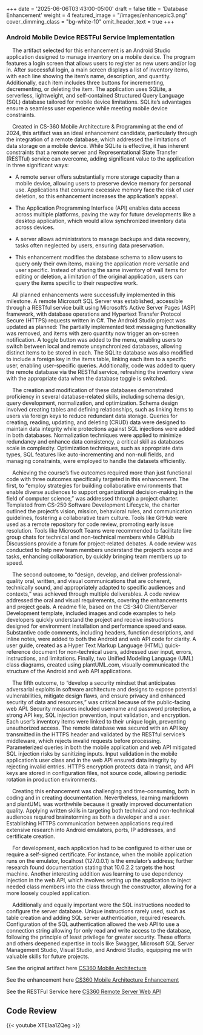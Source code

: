 +++
date = '2025-06-06T03:43:00-05:00'
draft = false
title = 'Database Enhancement'
weight = 4
featured_image = "/images/enhancepic3.png"
cover_dimming_class = "bg-white-10"
omit_header_text = true
+++
### Android Mobile Device RESTFul Service Implementation

<!--more-->

&nbsp;&nbsp;&nbsp;&nbsp;The artifact selected for this enhancement is an Android Studio application designed to manage inventory on a mobile device. The program features a login screen that allows users to register as new users and/or log in. After successful login, a main screen displays a list of inventory items, with each line showing the item’s name, description, and quantity. Additionally, each item includes three buttons for incrementing, decrementing, or deleting the item. The application uses SQLite, a serverless, lightweight, and self-contained Structured Query Language (SQL) database tailored for mobile device limitations. SQLite’s advantages ensure a seamless user experience while meeting mobile device constraints. 

&nbsp;&nbsp;&nbsp;&nbsp;Created in CS-360 Mobile Architecture & Programming at the end of 2024, this artifact was an ideal enhancement candidate, particularly through the integration of a remote database, which addressed the limitations of data storage on a mobile device. While SQLite is effective, it has inherent constraints that a remote server and Representational State Transfer (RESTful) service can overcome, adding significant value to the application in three significant ways:

- A remote server offers substantially more storage capacity than a mobile device, allowing users to preserve device memory for personal use. Applications that consume excessive memory face the risk of user deletion, so this enhancement increases the application’s appeal. 

- The Application Programming Interface (API) enables data access across multiple platforms, paving the way for future developments like a desktop application, which would allow synchronized inventory data across devices. 

- A server allows administrators to manage backups and data recovery, tasks often neglected by users, ensuring data preservation. 

- This enhancement modifies the database schema to allow users to query only their own items, making the application more versatile and user specific. Instead of sharing the same inventory of wall items for editing or deletion, a limitation of the original application, users can query the items specific to their respective work.

&nbsp;&nbsp;&nbsp;&nbsp;All planned enhancements were successfully implemented in this milestone. A remote Microsoft SQL Server was established, accessible through a RESTful service built using Microsoft’s Active Server Pages (ASP) framework, with database operations and Hypertext Transfer Protocol Secure (HTTPS) requests written in C#. The Android Studio project was updated as planned: The partially implemented text messaging functionality was removed, and items with zero quantity now trigger an on-screen notification. A toggle button was added to the menu, enabling users to switch between local and remote unsynchronized databases, allowing distinct items to be stored in each. The SQLite database was also modified to include a foreign key in the items table, linking each item to a specific user, enabling user-specific queries. Additionally, code was added to query the remote database via the RESTful service, refreshing the inventory view with the appropriate data when the database toggle is switched. 

&nbsp;&nbsp;&nbsp;&nbsp;The creation and modification of these databases demonstrated proficiency in several database-related skills, including schema design, query development, normalization, and optimization. Schema design involved creating tables and defining relationships, such as linking items to users via foreign keys to reduce redundant data storage. Queries for creating, reading, updating, and deleting (CRUD) data were designed to maintain data integrity while protections against SQL injections were added in both databases. Normalization techniques were applied to minimize redundancy and enhance data consistency, a critical skill as databases scale in complexity. Optimization techniques, such as appropriate data types, SQL features like auto-incrementing and non-null fields, and managing constraints, were employed to handle the datasets efficiently. 

&nbsp;&nbsp;&nbsp;&nbsp;Achieving the course’s five outcomes required more than just functional code with three outcomes specifically targeted in this enhancement. The first, to “employ strategies for building collaborative environments that enable diverse audiences to support organizational decision-making in the field of computer science,” was addressed through a project charter. Templated from CS-250 Software Development Lifecycle, the charter outlined the project’s vision, mission, behavioral rules, and communication guidelines, fostering a collaborative team culture. Tools like GitHub were used as a remote repository for code review, promoting early issue resolution. Tools like Microsoft Teams were recommended to facilitate live group chats for technical and non-technical members while GitHub Discussions provide a forum for project-related debates. A code review was conducted to help new team members understand the project’s scope and tasks, enhancing collaboration, by quickly bringing team members up to speed. 

&nbsp;&nbsp;&nbsp;&nbsp;The second outcome, to “design, develop, and deliver professional-quality oral, written, and visual communications that are coherent, technically sound, and appropriately adapted to specific audiences and contexts,” was achieved through multiple deliverables. A code review addressed the oral and visual requirements, covering the enhancements and project goals. A readme file, based on the CS-340 Client/Server Development template, included images and code examples to help developers quickly understand the project and receive instructions designed for environment installation and performance speed and ease. Substantive code comments, including headers, function descriptions, and inline notes, were added to both the Android and web API code for clarity. A user guide, created as a Hyper Text Markup Language (HTML) quick-reference document for non-technical users, addressed user input, errors, instructions, and limitations. Finally, two Unified Modeling Language (UML) class diagrams, created using plantUML.com, visually communicated the structure of the Android and web API applications. 

&nbsp;&nbsp;&nbsp;&nbsp;The fifth outcome, to “develop a security mindset that anticipates adversarial exploits in software architecture and designs to expose potential vulnerabilities, mitigate design flaws, and ensure privacy and enhanced security of data and resources,” was critical because of the public-facing web API. Security measures included username and password protection, a strong API key, SQL injection prevention, input validation, and encryption. Each user’s inventory items were linked to their unique login, preventing unauthorized access. The remote database was secured with an API key transmitted in the HTTPS header and validated by the RESTful service’s middleware, which rejects invalid requests before processing. Parameterized queries in both the mobile application and web API mitigated SQL injection risks by sanitizing inputs. Input validation in the mobile application’s user class and in the web API ensured data integrity by rejecting invalid entries. HTTPS encryption protects data in transit, and API keys are stored in configuration files, not source code, allowing periodic rotation in production environments. 

&nbsp;&nbsp;&nbsp;&nbsp;Creating this enhancement was challenging and time-consuming, both in coding and in creating documentation. Nevertheless, learning markdown and plantUML was worthwhile because it greatly improved documentation quality. Applying written skills in targeting both technical and non-technical audiences required brainstorming as both a developer and a user. Establishing HTTPS communication between applications required extensive research into Android emulators, ports, IP addresses, and certificate creation. 

&nbsp;&nbsp;&nbsp;&nbsp;For development, each application had to be configured to either use or require a self-signed certificate. For instance, when the mobile application runs on the emulator, localhost (127.0.0.1) is the emulator’s address; further research found documentation stating that 10.0.2.2 targets the host machine. Another interesting addition was learning to use dependency injection in the web API, which involves setting up the application to inject needed class members into the class through the constructor, allowing for a more loosely coupled application. 

&nbsp;&nbsp;&nbsp;&nbsp;Additionally and equally important were the SQL instructions needed to configure the server database. Unique instructions rarely used, such as table creation and adding SQL server authentication, required research. Configuration of the SQL authentication allowed the web API to use a connection string allowing for only read and write access to the database, following the principle of least privilege for greater security. These efforts and others deepened expertise in tools like Swagger, Microsoft SQL Server Management Studio, Visual Studio, and Android Studio, equipping me with valuable skills for future projects.
 
See the original artifact here [CS360 Mobile Architecture](https://github.com/mufg80/CS360_Mobile_Architecture_Programming)

See the enhancement here [CS360 Mobile Architecture Enhancement](https://github.com/mufg80/CS360_InventoryApp_Enhancement3)

See the RESTFul Service here [CS360 Remote Server Web API](https://github.com/mufg80/InventoryAppRemoteAPI)

## **Code Review**

{{< youtube XTElaa1ZQeg >}}
